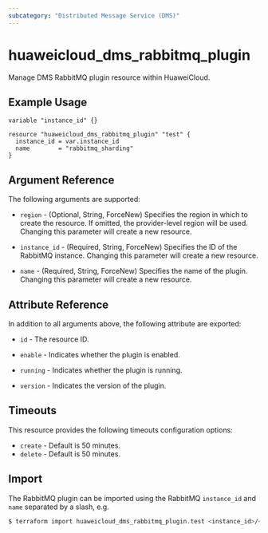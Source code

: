 ```yaml
---
subcategory: "Distributed Message Service (DMS)"
---
```


# huaweicloud_dms_rabbitmq_plugin

Manage DMS RabbitMQ plugin resource within HuaweiCloud.

## Example Usage

```hcl
variable "instance_id" {}

resource "huaweicloud_dms_rabbitmq_plugin" "test" {
  instance_id = var.instance_id
  name        = "rabbitmq_sharding"
}
```

## Argument Reference

The following arguments are supported:

* `region` - (Optional, String, ForceNew) Specifies the region in which to create the resource.
  If omitted, the provider-level region will be used. Changing this parameter will create a new resource.

* `instance_id` - (Required, String, ForceNew) Specifies the ID of the RabbitMQ instance.
  Changing this parameter will create a new resource.

* `name` - (Required, String, ForceNew) Specifies the name of the plugin.
  Changing this parameter will create a new resource.

## Attribute Reference

In addition to all arguments above, the following attribute are exported:

* `id` - The resource ID.

* `enable` - Indicates whether the plugin is enabled.

* `running` - Indicates whether the plugin is running.

* `version` - Indicates the version of the plugin.

## Timeouts

This resource provides the following timeouts configuration options:

* `create` - Default is 50 minutes.
* `delete` - Default is 50 minutes.

## Import

The RabbitMQ plugin can be imported using the RabbitMQ `instance_id` and `name` separated by a slash, e.g.

```bash
$ terraform import huaweicloud_dms_rabbitmq_plugin.test <instance_id>/<name>
```
